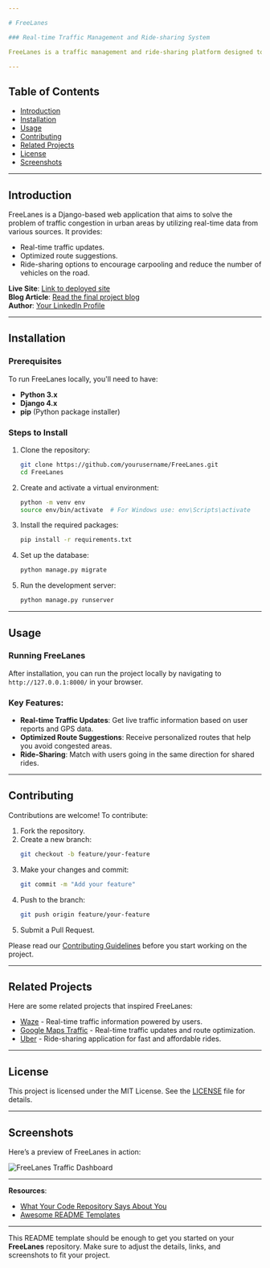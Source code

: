 ```yaml
---

# FreeLanes

### Real-time Traffic Management and Ride-sharing System

FreeLanes is a traffic management and ride-sharing platform designed to reduce congestion in urban areas by providing real-time traffic updates, route optimization, and ride-sharing services. The app helps users navigate through cities efficiently, avoid traffic jams, and find the most optimized routes, all while contributing to a reduction in city-wide traffic congestion.

---
```


## Table of Contents

- [Introduction](#introduction)
- [Installation](#installation)
- [Usage](#usage)
- [Contributing](#contributing)
- [Related Projects](#related-projects)
- [License](#license)
- [Screenshots](#screenshots)

---

## Introduction

FreeLanes is a Django-based web application that aims to solve the problem of traffic congestion in urban areas by utilizing real-time data from various sources. It provides:

- Real-time traffic updates.
- Optimized route suggestions.
- Ride-sharing options to encourage carpooling and reduce the number of vehicles on the road.

**Live Site**: [Link to deployed site](#)  
**Blog Article**: [Read the final project blog](#)  
**Author**: [Your LinkedIn Profile](#)

---

## Installation

### Prerequisites

To run FreeLanes locally, you'll need to have:

- **Python 3.x**
- **Django 4.x**
- **pip** (Python package installer)

### Steps to Install

1. Clone the repository:
   ```bash
   git clone https://github.com/yourusername/FreeLanes.git
   cd FreeLanes
   ```

2. Create and activate a virtual environment:
   ```bash
   python -m venv env
   source env/bin/activate  # For Windows use: env\Scripts\activate
   ```

3. Install the required packages:
   ```bash
   pip install -r requirements.txt
   ```

4. Set up the database:
   ```bash
   python manage.py migrate
   ```

5. Run the development server:
   ```bash
   python manage.py runserver
   ```

---

## Usage

### Running FreeLanes

After installation, you can run the project locally by navigating to `http://127.0.0.1:8000/` in your browser.

### Key Features:

- **Real-time Traffic Updates**: Get live traffic information based on user reports and GPS data.
- **Optimized Route Suggestions**: Receive personalized routes that help you avoid congested areas.
- **Ride-Sharing**: Match with users going in the same direction for shared rides.

---

## Contributing

Contributions are welcome! To contribute:

1. Fork the repository.
2. Create a new branch:
   ```bash
   git checkout -b feature/your-feature
   ```
3. Make your changes and commit:
   ```bash
   git commit -m "Add your feature"
   ```
4. Push to the branch:
   ```bash
   git push origin feature/your-feature
   ```
5. Submit a Pull Request.

Please read our [Contributing Guidelines](#) before you start working on the project.

---

## Related Projects

Here are some related projects that inspired FreeLanes:

- [Waze](https://www.waze.com/) - Real-time traffic information powered by users.
- [Google Maps Traffic](https://maps.google.com) - Real-time traffic updates and route optimization.
- [Uber](https://www.uber.com/) - Ride-sharing application for fast and affordable rides.

---

## License

This project is licensed under the MIT License. See the [LICENSE](LICENSE) file for details.

---

## Screenshots

Here’s a preview of FreeLanes in action:

![FreeLanes Traffic Dashboard](screenshots/dashboard.png)

---

**Resources**:
- [What Your Code Repository Says About You](https://www.freecodecamp.org/news/what-your-code-repository-says-about-you/)
- [Awesome README Templates](https://github.com/matiassingers/awesome-readme)

---

This README template should be enough to get you started on your **FreeLanes** repository. Make sure to adjust the details, links, and screenshots to fit your project.
